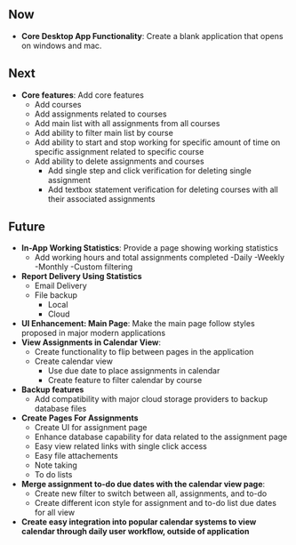 ## Now

- **Core Desktop App Functionality**: Create a blank application that opens on windows and mac.

## Next

- **Core features**: Add core features
    - Add courses
    - Add assignments related to courses
    - Add main list with all assignments from all courses
    - Add ability to filter main list by course
    - Add ability to start and stop working for specific amount of time on specific assignment related to specific course
    - Add ability to delete assignments and courses
        - Add single step and click verification for deleting single assignment
        - Add textbox statement verification for deleting courses with all their associated assignments

## Future

- **In-App Working Statistics**: Provide a page showing working statistics
    - Add working hours and total assignments completed
        -Daily
        -Weekly
        -Monthly
        -Custom filtering
- **Report Delivery Using Statistics**
    - Email Delivery
    - File backup
        - Local
        - Cloud
- **UI Enhancement: Main Page**: Make the main page follow styles proposed in major modern applications
- **View Assignments in Calendar View**: 
    - Create functionality to flip between pages in the application
    - Create calendar view
        - Use due date to place assignments in calendar
        - Create feature to filter calendar by course
- **Backup features**
    - Add compatibility with major cloud storage providers to backup database files
- **Create Pages For Assignments**
    - Create UI for assignment page
    - Enhance database capability for data related to the assignment page
    - Easy view related links with single click access
    - Easy file attachements
    - Note taking
    - To do lists
- **Merge assignment to-do due dates with the calendar view page**:
    - Create new filter to switch between all, assignments, and to-do
    - Create different icon style for assignment and to-do list due dates for all view
- **Create easy integration into popular calendar systems to view calendar through daily user workflow, outside of application**
